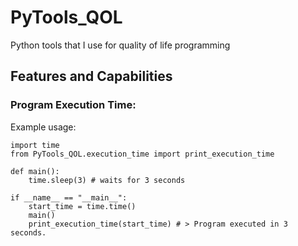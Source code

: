# PyTools_QOL
Python tools that I use for quality of life programming

## Features and Capabilities

### Program Execution Time:
Example usage:
```
import time
from PyTools_QOL.execution_time import print_execution_time

def main():
    time.sleep(3) # waits for 3 seconds

if __name__ == "__main__":
    start_time = time.time()
    main()
    print_execution_time(start_time) # > Program executed in 3 seconds.
```
